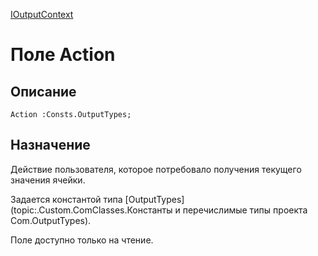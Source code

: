 ﻿---
Link: .IOutputContext.@Action
---

[IOutputContext](Default)

# Поле Action

## Описание

    Action :Consts.OutputTypes;

## Назначение

Действие пользователя, которое потребовало получения текущего значения ячейки.

Задается константой типа [OutputTypes](topic:.Custom.ComClasses.Константы и перечислимые типы проекта Com.OutputTypes).

Поле доступно только на чтение.